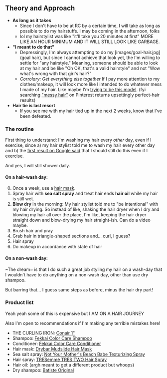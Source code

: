## Theory and Approach

- **As long as it takes**
  - Since I don't have to be at RC by a certain time, I will take as long as possible to do my hairstuffs. I may be coming in the afternoon, folks
  - lol my hairstylist was like "it'll take you 20 minutes at first" MORE LIKE AN HOUR MINIMUM AND IT WILL STILL LOOK LIKE GARBAGE.
- **"I meant to do that"**
  - Depressingly, I'm always attempting to do my [images/goal-hair.jpg](goal hair), but since I cannot achieve that look yet, the I'm willing to settle for "any hairstyle." Meaning, someone should be able to look at my hair and be like "Oh OK, that's a valid hairstyle" and not "Wow what's wrong with that girl's hair?"
  - _Corrolary: Get everything else together_ If I pay more attention to my clothes/makeup, it will look more like I intended to do whatever mess I made of my hair. Like maybe I'm [trying to be this model](http://www.oystermag.com/meet-the-model-clodelle-img). (fyi searching ["messy hair"](https://www.pinterest.com/search/pins/?q=messy%20hair) on Pinterest returns upsettingly perfect-hair results)
- **Hair tie is last resort**
  - If you see me with my hair tied up in the next 2 weeks, know that I've been defeated.

### The routine

First thing to understand: I'm washing my hair every _other_ day, even if I exercise, since a) my hair stylist told me to wash my hair every other day and b) the [first result on Google said](http://timesofindia.indiatimes.com/life-style/beauty/The-post-workout-hair-and-skincare-bible/articleshow/48238191.cms) that I should still do this even if I exercise.

And yes, I will still shower daily.

#### On a hair-wash day:

0. Once a week, use a [hair mask](http://www.garnierusa.com/articles-tips/hair-care/hair-tips/hair-masks-what-are-they-all-about.aspx).
1. Spray hair with **sea salt spray** and treat hair ends **hair oil** while my hair is still wet.
2. **Blow dry** in the morning: My hair stylist told me to "be intentional" with my hair drying. So instead of like, shaking the hair dryer when I dry and blowing my hair all over the place, I'm like, keeping the hair dryer straight down and blow-drying my hair straight-ish. Can do a video maybe.
3. Brush hair and pray
4. Grab hair in triangle-shaped sections and... curl, I guess?
5. Hair spray
6. Do makeup in accordance with state of hair

#### On a non-wash day:

\~The dream\~ is that I do such a great job styling my hair on a wash-day that I wouldn't have to do anything on a non-wash day, other than use dry shampoo. 

But barring that... I guess same steps as before, minus the hair dry part!

### Product list

Yeah yeah some of this is expensive but I AM ON A HAIR JOURNEY

Also I'm open to recommendations if I'm making any terrible mistakes here!

- THE CURLING IRON: [Conair 1"](https://www.amazon.com/dp/B006Z43V5G/ref=twister_B00ECX7J2S?_encoding=UTF8&psc=1)
- Shampoo: [Fekkai Color Care Shampoo](http://www.fekkai.com/shop/technician-color-care-shampoo-8-oz)
- Conditioner: [Fekkai Color Care Conditioner](http://www.fekkai.com/shop/technician-color-care-conditioner-8-oz)
- Hair mask: [Drybar Mudslide Hair Mask](https://www.thedrybar.com/mudslide-hair-mask)
- Sea salt spray: [Not Your Mother's Beach Babe Texturizing Spray](https://www.target.com/p/not-your-mother-s-beach-babe-sea-salt-texturizing-spray-8oz/-/A-17380111?sid=1139S)
- Hair spray: [TRESemmé TRES TWO Hair Spray](https://www.amazon.com/TRESemm%C3%A9-TRES-Hair-Spray-Extra/dp/B000UWDF0A?th=1)
- Hair oil: []() (argh meant to get a different product but whoops)
- Dry shampoo: [Batiste Original](https://www.amazon.com/Batiste-6-73-Dry-Shampoo-Original/dp/B008D5HAHU)
